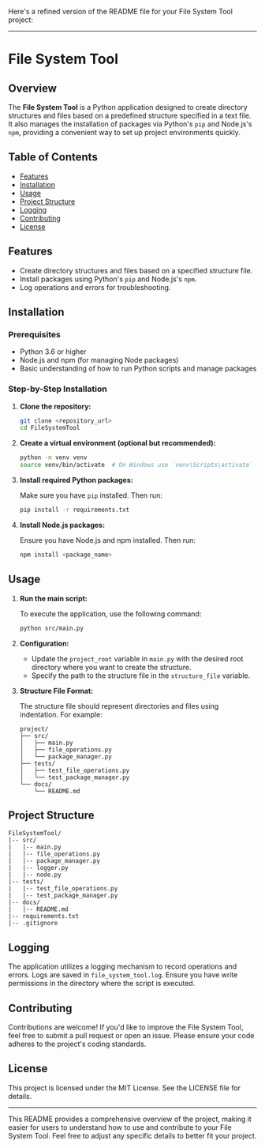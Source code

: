 Here's a refined version of the README file for your File System Tool project:

---

# File System Tool

## Overview

The **File System Tool** is a Python application designed to create directory structures and files based on a predefined structure specified in a text file. It also manages the installation of packages via Python's `pip` and Node.js's `npm`, providing a convenient way to set up project environments quickly.

## Table of Contents

- [Features](#features)
- [Installation](#installation)
- [Usage](#usage)
- [Project Structure](#project-structure)
- [Logging](#logging)
- [Contributing](#contributing)
- [License](#license)

## Features

- Create directory structures and files based on a specified structure file.
- Install packages using Python's `pip` and Node.js's `npm`.
- Log operations and errors for troubleshooting.

## Installation

### Prerequisites

- Python 3.6 or higher
- Node.js and npm (for managing Node packages)
- Basic understanding of how to run Python scripts and manage packages

### Step-by-Step Installation

1. **Clone the repository:**

   ```bash
   git clone <repository_url>
   cd FileSystemTool
   ```

2. **Create a virtual environment (optional but recommended):**

   ```bash
   python -m venv venv
   source venv/bin/activate  # On Windows use `venv\Scripts\activate`
   ```

3. **Install required Python packages:**

   Make sure you have `pip` installed. Then run:

   ```bash
   pip install -r requirements.txt
   ```

4. **Install Node.js packages:**

   Ensure you have Node.js and npm installed. Then run:

   ```bash
   npm install <package_name>
   ```

## Usage

1. **Run the main script:**

   To execute the application, use the following command:

   ```bash
   python src/main.py
   ```

2. **Configuration:**

   - Update the `project_root` variable in `main.py` with the desired root directory where you want to create the structure.
   - Specify the path to the structure file in the `structure_file` variable.

3. **Structure File Format:**

   The structure file should represent directories and files using indentation. For example:

   ```
   project/
   ├── src/
   │   ├── main.py
   │   ├── file_operations.py
   │   └── package_manager.py
   ├── tests/
   │   ├── test_file_operations.py
   │   └── test_package_manager.py
   └── docs/
       └── README.md
   ```

## Project Structure

```
FileSystemTool/
|-- src/
|   |-- main.py
|   |-- file_operations.py
|   |-- package_manager.py
|   |-- logger.py
|   |-- node.py
|-- tests/
|   |-- test_file_operations.py
|   |-- test_package_manager.py
|-- docs/
|   |-- README.md
|-- requirements.txt
|-- .gitignore
```

## Logging

The application utilizes a logging mechanism to record operations and errors. Logs are saved in `file_system_tool.log`. Ensure you have write permissions in the directory where the script is executed.

## Contributing

Contributions are welcome! If you'd like to improve the File System Tool, feel free to submit a pull request or open an issue. Please ensure your code adheres to the project's coding standards.

## License

This project is licensed under the MIT License. See the LICENSE file for details.

---

This README provides a comprehensive overview of the project, making it easier for users to understand how to use and contribute to your File System Tool. Feel free to adjust any specific details to better fit your project.